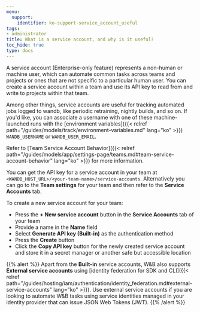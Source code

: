```yaml
---
menu:
  support:
    identifier: ko-support-service_account_useful
tags:
- administrator
title: What is a service account, and why is it useful?
toc_hide: true
type: docs
---
```


A service account (Enterprise-only feature) represents a non-human or machine user, which can automate common tasks across teams and projects or ones that are not specific to a particular human user. You can create a service account within a team and use its API key to read from and write to projects within that team.

Among other things, service accounts are useful for tracking automated jobs logged to wandb, like periodic retraining, nightly builds, and so on. If you'd like, you can associate a username with one of these machine-launched runs with the [environment variables]({{< relref path="/guides/models/track/environment-variables.md" lang="ko" >}}) `WANDB_USERNAME` or `WANDB_USER_EMAIL`.



Refer to [Team Service Account Behavior]({{< relref path="/guides/models/app/settings-page/teams.md#team-service-account-behavior" lang="ko" >}}) for more information.

You can get the API key for a service account in your team at `<WANDB_HOST_URL>/<your-team-name>/service-accounts`. Alternatively you can go to the **Team settings** for your team and then refer to the **Service Accounts** tab. 

To create a new service account for your team:
* Press the **+ New service account** button in the **Service Accounts** tab of your team
* Provide a name in the **Name** field
* Select **Generate API key (Built-in)** as the authentication method
* Press the **Create** button
* Click the **Copy API key** button for the newly created service account and store it in a secret manager or another safe but accessible location

{{% alert %}}
Apart from the **Built-in** service accounts, W&B also supports **External service accounts** using [identity federation for SDK and CLI]({{< relref path="/guides/hosting/iam/authentication/identity_federation.md#external-service-accounts" lang="ko" >}}). Use external service accounts if you are looking to automate W&B tasks using service identities managed in your identity provider that can issue JSON Web Tokens (JWT).
{{% /alert %}}